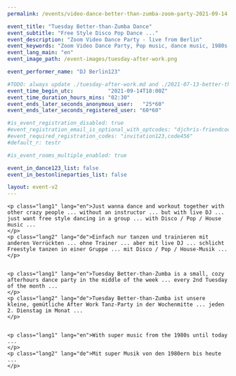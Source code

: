 ```yaml
---
permalink: /events/video-dance-better-than-zumba-zoom-party-2021-09-14

event_title: "Tuesday Better-than-Zumba Dance"
event_subtitle: "Free Style Disco Pop Dance ..."
event_description: "Zoom Video Dance Party - live from Berlin"
event_keywords: "Zoom Video Dance Party, Pop music, dance music, 1980s music"
event_lang_main: "en"
event_image_path: /event-images/tuesday-after-work.png

event_performer_name: "DJ Berlin123"

#TODO: always update ./tuesday-after-work.md and ./2021-07-13-better-than-zumba.md
event_time_begin_utc:           "2021-09-14T18:00Z"
event_time_duration_hours_mins: "02:30"
event_ends_later_seconds_anonymous_user:   "25*60"
event_ends_later_seconds_registered_user: "60*60"

#is_event_registration_disabled: true
#event_registration_email_is_optional_with_optcodes: "djchris-friendcode1,testcode123"
#event_required_registration_codes: "invitation123,code456"
#default_r: testr

#is_event_rooms_multiple_enabled: true

event_in_dance123_list: false
event_in_bestonlineparties_list: false

layout: event-v2
---
```



<div class="lang-show-one-or-all">

    <p class="lang1" lang="en">Just wanna dance and workout together with other crazy people ... without an instructor ... but with live DJ ... just want free style dancing in a group ... with Disco / Pop / House music ...
    </p>
    <p class="lang2" lang="de">Einfach nur tanzen und trainieren mit anderen Verrückten ... ohne Trainer ... aber mit live DJ ... schlicht Freestyle tanzen in einer Gruppe ... mit Disco / Pop / House-Musik ...
    </p>


    <p class="lang1" lang="en">Tuesday Better-than-Zumba is a small, cozy afterhours dance party in the middle of the week ... every 2nd Tuesday of the month ...
    </p>
    <p class="lang2" lang="de">Tuesday Better-than-Zumba ist unsere kleine, gemütliche After Work Tanz-Party in der Wochenmitte ... jeden 2. Dienstag im Monat ...
    </p>


    <p class="lang1" lang="en">With super music from the 1980s until today ...
    </p>
    <p class="lang2" lang="de">Mit super Musik von den 1980ern bis heute ...
    </p>

</div>


